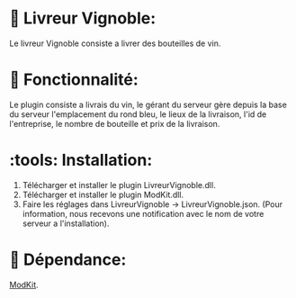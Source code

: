 # :wine_glass: Livreur Vignoble:
Le livreur Vignoble consiste a livrer des bouteilles de vin.

# :closed_book: Fonctionnalité:
Le plugin consiste a livrais du vin, le gérant du serveur gère depuis la base du serveur l'emplacement du rond bleu, le lieux de la livraison, l'id de l'entreprise, le nombre de bouteille et prix de la livraison.

# :tools: Installation:
1. Télécharger et installer le plugin LivreurVignoble.dll.
2. Télécharger et installer le plugin ModKit.dll.
3. Faire les réglages dans LivreurVignoble -> LivreurVignoble.json.
(Pour information, nous recevons une notification avec le nom de votre serveur a l'installation).

# :green_book: Dépendance:
[ModKit](https://github.com/Aarnow/NovaLife_ModKit-Releases/releases/tag/v2.0.0).
